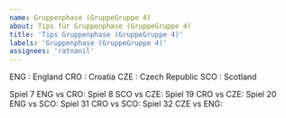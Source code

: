 ```yaml
---
name: Gruppenphase (GruppeGruppe 4)
about: Tips für Gruppenphase (GruppeGruppe 4)
title: 'Tips Gruppenphase (GruppeGruppe 4)'
labels: 'Gruppenphase (GruppeGruppe 4)'
assignees: 'ratnanil'
---
```


ENG :  England
CRO :  Croatia
CZE :  Czech Republic
SCO :  Scotland

Spiel 7 ENG vs CRO:
Spiel 8 SCO vs CZE:
Spiel 19 CRO vs CZE:
Spiel 20 ENG vs SCO:
Spiel 31 CRO vs SCO:
Spiel 32 CZE vs ENG:
